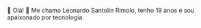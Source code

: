 
:pushpin: Olá! :wave: Me chamo Leonardo Santolin Rimolo, tenho 19 anos e sou apaixonado por tecnologia.


